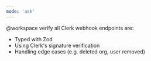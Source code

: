 ```yaml
---
mode: 'ask'
---
```


@workspace verify all Clerk webhook endpoints are:

- Typed with Zod
- Using Clerk's signature verification
- Handling edge cases (e.g. deleted org, user removed)

